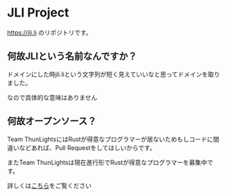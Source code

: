 # JLI Project

https://jli.li のリポジトリです。

## 何故JLIという名前なんですか？

ドメインにした時jli.liという文字列が短く見えていいなと思ってドメインを取りました。

なので具体的な意味はありません

## 何故オープンソース？

Team ThunLightsにはRustが得意なプログラマーが居ないためもしコードに間違いなどあれば、Pull Requestをしてほしいからです。

またTeam ThunLightsは現在進行形でRustが得意なプログラマーを募集中です。

詳しくは[こちら](https://github.com/ThunLights#%E3%83%A1%E3%83%B3%E3%83%90%E3%83%BC%E5%8B%9F%E9%9B%86)をご覧ください
